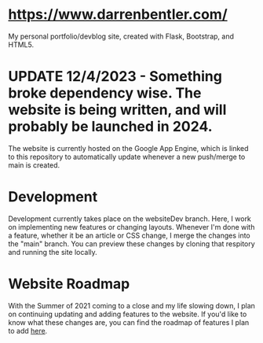 # https://www.darrenbentler.com/
My personal portfolio/devblog site, created with Flask, Bootstrap, and HTML5.

# UPDATE 12/4/2023 - Something broke dependency wise. The website is being written, and will probably be launched in 2024.

The website is currently hosted on the Google App Engine, which is linked to this repository to automatically update whenever a new push/merge to main is created.

# Development
Development currently takes place on the websiteDev branch. Here, I work on implementing new features or changing layouts. Whenever I'm done with a feature, whether it be an article or CSS change, I merge the changes into the "main" branch. You can preview these changes by cloning that respitory and running the site locally.

# Website Roadmap
With the Summer of 2021 coming to a close and my life slowing down, I plan on continuing updating and adding features to the website. If you'd like to know what these changes are, you can find the roadmap of features
I plan to add [here](/markdown/roadmap.md).
